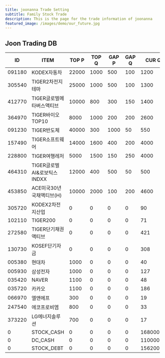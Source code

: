```yaml
---
title: joonanna Trade Setting
subtitle: Family Stock Trade
description: This is the page for the trade information of joonanna
featured_image: /images/demo/our_future.jpg
---
```


## Joon Trading DB

|ID|ITEM |TOP P|TOP Q|GAP P|GAP Q|CUR Q|
|--|-----|--|--|--|--|--|
|091180|KODEX자동차|22000|1000|500|100|1200|
|305540|TIGER2차전지테마|25000|1000|500|100|1300|
|412770|TIGER글로벌메타버스액티브|10000|800|300|150|1400| 
|364970|TIGER바이오TOP10|8000|1000|200|200|2600|
|091230|TIGER반도체|40000|300|1000|50|550|
|157490|TIGER소프트웨어|14000|1600|400|200|4000|
|228800|TIGER여행레저|5000|1500|150|250|4000|
|464310|TIGER글로벌AI&로보틱스INDXX|12000|400|500|50|500|
|453850|ACE미국30년국채액티브(H)|10000|2000|100|200|4600|
|305720|KODEX2차전지산업|0|0|0|0|90|
|102110|TIGER200|0|0|0|0|71|
|272580|TIGER단기채권액티브|0|0|0|0|421|
|130730|KOSEF단기자금|0|0|0|0|308|
|005380|현대차|1000|0|0|0|40|
|005930|삼성전자|1000|0|0|0|127|
|035420|NAVER|1100|0|0|0|48|
|035720|카카오|1100|0|0|0|186|
|066970|엘앤에프|300|0|0|0|19|
|247540|에코프로비엠|800|0|0|0|33|
|373220|LG에너지솔루션|700|0|0|0|17|
|0|STOCK_CASH|0|0|0|0|1680000|
|0|DC_CASH|0|0|0|0|110000|
|0|STOCK_DEBT|0|0|0|0|15620000|
